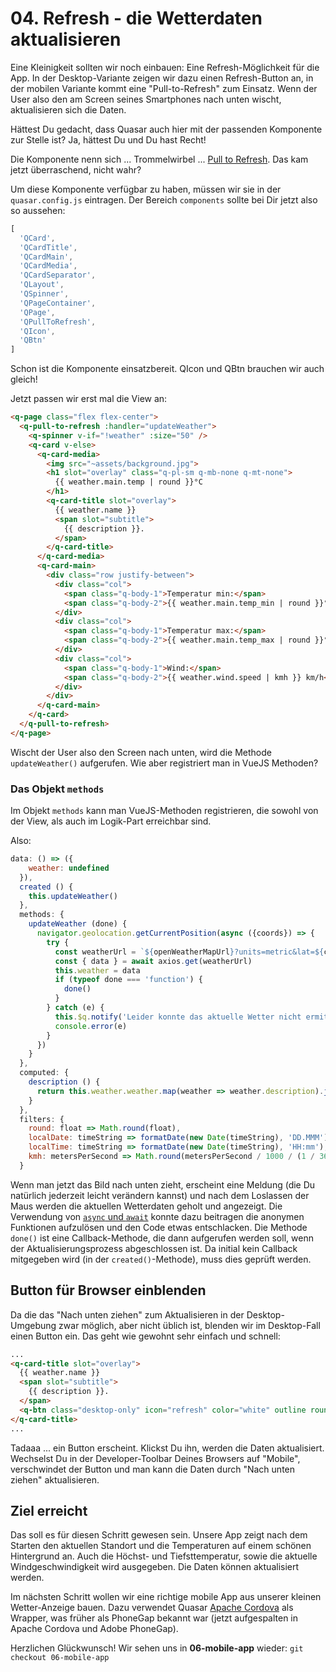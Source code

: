 # 04. Refresh - die Wetterdaten aktualisieren

Eine Kleinigkeit sollten wir noch einbauen: Eine Refresh-Möglichkeit für die App. In der Desktop-Variante zeigen wir dazu einen Refresh-Button an, in der mobilen Variante kommt eine "Pull-to-Refresh" zum Einsatz. Wenn der User also den am Screen seines Smartphones nach unten wischt, aktualisieren sich die Daten.

Hättest Du gedacht, dass Quasar auch hier mit der passenden Komponente zur Stelle ist? Ja, hättest Du und Du hast Recht!

Die Komponente nenn sich ... Trommelwirbel ... [Pull to Refresh](https://quasar-framework.org/components/pull-to-refresh.html). Das kam jetzt überraschend, nicht wahr?

Um diese Komponente verfügbar zu haben, müssen wir sie in der `quasar.config.js` eintragen. Der Bereich `components` sollte bei Dir jetzt also so aussehen:

``` javascript
[
  'QCard',
  'QCardTitle',
  'QCardMain',
  'QCardMedia',
  'QCardSeparator',
  'QLayout',
  'QSpinner',
  'QPageContainer',
  'QPage',
  'QPullToRefresh',
  'QIcon',
  'QBtn'
]
```

Schon ist die Komponente einsatzbereit. QIcon und QBtn brauchen wir auch gleich!

Jetzt passen wir erst mal die View an:

``` html
<q-page class="flex flex-center">
  <q-pull-to-refresh :handler="updateWeather">
    <q-spinner v-if="!weather" :size="50" />
    <q-card v-else>
      <q-card-media>
        <img src="~assets/background.jpg">
        <h1 slot="overlay" class="q-pl-sm q-mb-none q-mt-none">
          {{ weather.main.temp | round }}°C
        </h1>
        <q-card-title slot="overlay">
          {{ weather.name }}
          <span slot="subtitle">
            {{ description }}.
          </span>
        </q-card-title>
      </q-card-media>
      <q-card-main>
        <div class="row justify-between">
          <div class="col">
            <span class="q-body-1">Temperatur min:</span>
            <span class="q-body-2">{{ weather.main.temp_min | round }}°C</span>
          </div>
          <div class="col">
            <span class="q-body-1">Temperatur max:</span>
            <span class="q-body-2">{{ weather.main.temp_max | round }}°C</span>
          </div>
          <div class="col">
            <span class="q-body-1">Wind:</span>
            <span class="q-body-2">{{ weather.wind.speed | kmh }} km/h</span>
          </div>
        </div>
      </q-card-main>
    </q-card>
  </q-pull-to-refresh>
</q-page>
```

Wischt der User also den Screen nach unten, wird die Methode `updateWeather()` aufgerufen. Wie aber registriert man in VueJS Methoden?

### Das Objekt `methods`

Im Objekt `methods` kann man VueJS-Methoden registrieren, die sowohl von der View, als auch im Logik-Part erreichbar sind.

Also:


``` javascript
data: () => ({
    weather: undefined
  }),
  created () {
    this.updateWeather()
  },
  methods: {
    updateWeather (done) {
      navigator.geolocation.getCurrentPosition(async ({coords}) => {
        try {
          const weatherUrl = `${openWeatherMapUrl}?units=metric&lat=${coords.latitude}&lon=${coords.longitude}&appid=${openWeatherMapApiKey}&lang=de`
          const { data } = await axios.get(weatherUrl)
          this.weather = data
          if (typeof done === 'function') {
            done()
          }
        } catch (e) {
          this.$q.notify('Leider konnte das aktuelle Wetter nicht ermittelt werden.')
          console.error(e)
        }
      })
    }
  },
  computed: {
    description () {
      return this.weather.weather.map(weather => weather.description).join(', ')
    }
  },
  filters: {
    round: float => Math.round(float),
    localDate: timeString => formatDate(new Date(timeString), 'DD.MMM'),
    localTime: timeString => formatDate(new Date(timeString), 'HH:mm'),
    kmh: metersPerSecond => Math.round(metersPerSecond / 1000 / (1 / 3600) * 100) / 100
  }
```

Wenn man jetzt das Bild nach unten zieht, erscheint eine Meldung (die Du natürlich jederzeit leicht verändern kannst) und nach dem Loslassen der Maus werden die aktuellen Wetterdaten geholt und angezeigt. Die Verwendung von [`async` und `await`](https://javascript.info/async-await) konnte dazu beitragen die anonymen Funktionen aufzulösen und den Code etwas entschlacken. Die Methode `done()` ist eine Callback-Methode, die dann aufgerufen werden soll, wenn der Aktualisierungsprozess abgeschlossen ist. Da initial kein Callback mitgegeben wird (in der `created()`-Methode), muss dies geprüft werden.


## Button für Browser einblenden

Da die das "Nach unten ziehen" zum Aktualisieren in der Desktop-Umgebung zwar möglich, aber nicht üblich ist, blenden wir im Desktop-Fall einen Button ein. Das geht wie gewohnt sehr einfach und schnell:

``` html
...
<q-card-title slot="overlay">
  {{ weather.name }}
  <span slot="subtitle">
    {{ description }}.
  </span>
  <q-btn class="desktop-only" icon="refresh" color="white" outline round slot="right" @click="updateWeather" />
</q-card-title>
...
```
Tadaaa ... ein Button erscheint. Klickst Du ihn, werden die Daten aktualisiert. Wechselst Du in der Developer-Toolbar Deines Browsers auf "Mobile", verschwindet der Button und man kann die Daten durch "Nach unten ziehen" aktualisieren.


## Ziel erreicht

Das soll es für diesen Schritt gewesen sein. Unsere App zeigt nach dem Starten den aktuellen Standort und die Temperaturen auf einem schönen Hintergrund an. Auch die Höchst- und Tiefsttemperatur, sowie die aktuelle Windgeschwindigkeit wird ausgegeben. Die Daten können aktualisiert werden.

Im nächsten Schritt wollen wir eine richtige mobile App aus unserer kleinen Wetter-Anzeige bauen. Dazu verwendet Quasar [Apache Cordova](https://cordova.apache.org/) als Wrapper, was früher als PhoneGap bekannt war (jetzt aufgespalten in Apache Cordova und Adobe PhoneGap).

Herzlichen Glückwunsch! Wir sehen uns in **06-mobile-app** wieder: `git checkout 06-mobile-app`